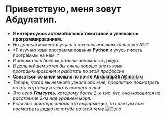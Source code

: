 #  Приветствую, меня зовут Абдулатип.
-  **Я интересуюсь автомобильной тематикой и увлекаюсь программированием.**
-  *На данный момент я учусь в технологическом колледже №21.*
-  *Я изучаю язык программирования **Python** и учусь писать программы на нем. *
-  *Я занимаюсь боксом,раньше занимался дзюдо.*
-  *В дальнейшем хотел бы очень хорошо знать язык программирования и работать по этой профессии*
-  **Связаться со мной можно по почте Abdulatip367@mail.ru**
- *Теперь, когда вы немного узнали обо мне, предлагаю посмотреть на эту картинку и узнать немного о ней.*
- *Это село **Гамсутль**, которому более 2-х тыс. лет, оно находится на расстояние 2км над уровнем моря.*
- *Если вас заинтересовала эта информация, то советую вам посмотреть видео на ютубе по этой теме*
![Село](https://gamsutl.com/ru/wp-content/uploads/sites/2/2021/05/bg.jpg)
